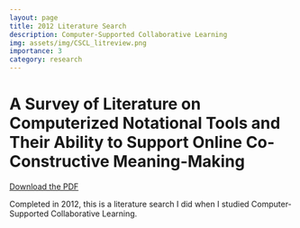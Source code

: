 ```yaml
---
layout: page
title: 2012 Literature Search
description: Computer-Supported Collaborative Learning
img: assets/img/CSCL_litreview.png
importance: 3
category: research
---
```


# A Survey of Literature on Computerized Notational Tools and Their Ability to Support Online Co-Constructive Meaning-Making

[Download the PDF](assets/pdf/cscl_litreview.pdf)

Completed in 2012, this is a literature search I did when I studied Computer-Supported Collaborative Learning.
